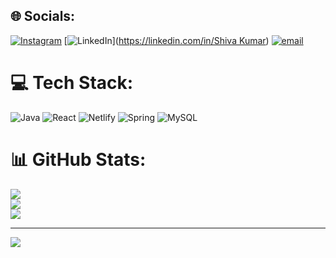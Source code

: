 
## 🌐 Socials:
[![Instagram](https://img.shields.io/badge/Instagram-%23E4405F.svg?logo=Instagram&logoColor=white)](https://instagram.com/_mr_shiva_05_) [![LinkedIn](https://img.shields.io/badge/LinkedIn-%230077B5.svg?logo=linkedin&logoColor=white)]([https://linkedin.com/in/Shiva Kumar](https://www.linkedin.com/in/shiva-kumar-050167281/)) [![email](https://img.shields.io/badge/Email-D14836?logo=gmail&logoColor=white)](mailto:shivathulasi7@gmail.com) 

# 💻 Tech Stack:
![Java](https://img.shields.io/badge/java-%23ED8B00.svg?style=for-the-badge&logo=openjdk&logoColor=white) ![React](https://img.shields.io/badge/react-%2320232a.svg?style=for-the-badge&logo=react&logoColor=%2361DAFB) ![Netlify](https://img.shields.io/badge/netlify-%23000000.svg?style=for-the-badge&logo=netlify&logoColor=#00C7B7) ![Spring](https://img.shields.io/badge/spring-%236DB33F.svg?style=for-the-badge&logo=spring&logoColor=white) ![MySQL](https://img.shields.io/badge/mysql-4479A1.svg?style=for-the-badge&logo=mysql&logoColor=white)
# 📊 GitHub Stats:
![](https://github-readme-stats.vercel.app/api?username=shivagit-io&theme=shadow_red&hide_border=false&include_all_commits=false&count_private=false)<br/>
![](https://nirzak-streak-stats.vercel.app/?user=shivagit-io&theme=shadow_red&hide_border=false)<br/>
![](https://github-readme-stats.vercel.app/api/top-langs/?username=shivagit-io&theme=shadow_red&hide_border=false&include_all_commits=false&count_private=false&layout=compact)

---
[![](https://visitcount.itsvg.in/api?id=shivagit-io&icon=0&color=0)](https://visitcount.itsvg.in)

<!-- Proudly created with GPRM ( https://gprm.itsvg.in ) -->
